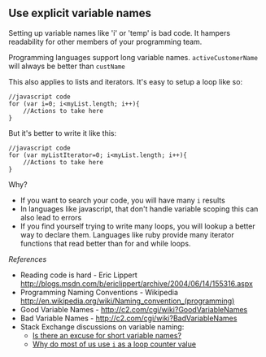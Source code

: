 Use explicit variable names
------------

Setting up variable names like 'i' or 'temp' is bad code. It hampers readability for other members of your programming team. 

Programming languages support long variable names. `activeCustomerName` will always be better than `custName`


This also applies to lists and iterators. It's easy to setup a loop like so:
    
    //javascript code
    for (var i=0; i<myList.length; i++){
        //Actions to take here
    }
    
But it's better to write it like this:

    //javascript code
    for (var myListIterator=0; i<myList.length; i++){
        //Actions to take here
    }

Why?

* If you want to search your code, you will have many `i` results
* In languages like javascript, that don't handle variable scoping this can also lead to errors
* If you find yourself trying to write many loops, you will lookup a better way to declare them. Languages like ruby provide many iterator functions that read better than for and while loops. 

_References_

* Reading code is hard - Eric Lippert http://blogs.msdn.com/b/ericlippert/archive/2004/06/14/155316.aspx
* Programming Naming Conventions - Wikipedia http://en.wikipedia.org/wiki/Naming_convention_(programming)
* Good Variable Names - http://c2.com/cgi/wiki?GoodVariableNames
* Bad Variable Names - http://c2.com/cgi/wiki?BadVariableNames
* Stack Exchange discussions on variable naming:
    * [Is there an excuse for short variable names?](http://programmers.stackexchange.com/questions/176582/is-there-an-excuse-for-short-variable-names/176585)
    * [Why do most of us use `i` as a loop counter value](http://programmers.stackexchange.com/questions/86904/why-do-most-of-us-use-i-as-a-loop-counter-variable/86911)
    
    
